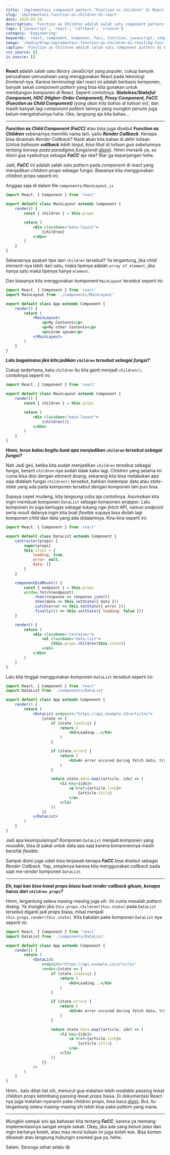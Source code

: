 ```yaml
---
title: 'Implementasi component pattern "Function as children" di React'
slug: 'implementasi-function-as-children-di-react'
date: 2020-03-28
description: 'Function as Children adalah salah satu component pattern di React yang bisa kita gunakan, buat apa?'
tags: ['javascript', 'react', 'callback', 'closure']
category: 'Engineering'
keywords: 'react, component, komponen, facc, function, javascript, component composition'
image: '/media/blog/implementasi-function-as-children-di-react/bg-facc.png'
caption: 'Function as Children adalah salah satu component pattern di React yang bisa kita gunakan, buat apa?'
css_source: []
js_source: []
---
```


**React** adalah salah satu *library* JavaScript yang populer, cukup banyak perusahaan-perusahaan yang menggunakan React pada teknologi *frontend*-nya. Karena terminologi dari react ini adalah berbasis komponen, banyak sekali *component pattern* yang bisa kita gunakan untuk membangun komponen di React. Seperti contohnya: ***Stateless/Stateful Component, HOC (Higher-Order Component), Proxy Component, FaCC (Function as Child Component)*** *(yang akan kita bahas di tulisan ini)*, dan masih banyak lagi *component pattern* lainnya yang mungkin penulis juga belum mengetahuinya haha. Oke, langsung aja kita bahas...

---

***Function as Child Component (FaCC)*** atau bisa juga disebut ***Function as Children*** sebenarnya memiliki nama lain, yaitu ***Render Callback***. Kenapa bisa dinamain *Render Callback*? Nanti akan kita bahas di akhir tulisan (*Untuk bahasan ***callback*** lebih lanjut, bisa lihat di tulisan gua sebelumnya tentang konsep pada paradigma fungsional [disini](https://sutanlab.id/blog/konsep-pada-paradigma-pemrograman-fungsional)*).  Hmm menarik ya, so disini gua nyebutnya sebagai ***FaCC*** aja oke? Biar ga kepanjangan hehe.

Jadi, ***FaCC*** ini adalah salah satu *pattern* pada *component* di react yang menjadikan *children props* sebagai fungsi. Biasanya kita menggunakan *children props* seperti ini:

Anggap saja di dalam file `components/MainLayout.js`

```jsx
import React, { Component } from 'react'

export default class MainLayout extends Component {
    render() {
        const { children } = this.props

        return (
            <div className="main-layout">
                {children}        
            </div>
        )
    }
}
```

Sebenarnya apakah tipe dari `children` tersebut? Ya tergantung, jika *child element*-nya lebih dari satu, maka tipenya adalah `array of element`, jika hanya satu maka tipenya hanya `element`.

Dan biasanya kita menggunakan komponent `MainLayout` tersebut seperti ini:

```jsx
import React, { Component } from 'react'
import MainLayout from './components/MainLayout'

export default class App extends Component {
    render() {
        return (
            <MainLayout>
                <p>My Contents</p>
                <p>My other Contents</p>
                <p>Lorem ipsum</p>
            </MainLayout>
        )
    }
}
```

***Lalu bagaimana jika kita jadikan `children` tersebut sebagai fungsi?***

Cukup sederhana, kata `children` itu kita ganti menjadi `children()`, contohnya seperti ini:

```jsx
import React, { Component } from 'react'

export default class MainLayout extends Component {
    render() {
        const { children } = this.props

        return (
            <div className="main-layout">
                {children()}
            </div>
        )
    }
}
```

***Hmm, terus kalau begitu buat apa menjadikan `children` tersebut sebagai fungsi?***

Nah Jadi gini, ketika kita sudah menjadikan `children` tersebut sebagai fungsi, berarti `children` nya sudah tidak kaku lagi. *Children* yang selama ini cuma bisa diisi dengan *element* doang, sekarang kita bisa melakukan apa saja didalam fungsi `children()` tersebut, bahkan melempar data atau *state-state* yang ada pada komponen tersebut dengan komponen lain pun bisa.

Supaya cepet mudeng, kita langsung coba aja contohnya. Asumsikan kita ingin membuat komponen `DataList` sebagai komponen *wrapper*. Lalu komponen ini juga bertugas sebagai tukang nge-*fetch* API, namun *endpoint* serta *result* datanya ingin kita buat *flexible* supaya bisa diolah lagi komponen *child* dan data yang ada didalamnya. Kira-kira seperti ini:

```jsx
import React, { Component } from 'react'

export default class DataList extends Component {
    contructor(props) {
        super(props)
        this.state = {
            loading: true,
            error: null,
            data: []
        }
    }

    componentDidMount() {
        const { endpoint } = this.props
        window.fetch(endpoint)
            .then(response => response.json())
            .then(data => this.setState({ data }))
            .catch(error => this.setState({ error }))
            .finally(() => this.setState({ loading: false }))
    }

    render() {
        return (
            <div className="container">
                <ul className="data-list">
                    {this.props.children(this.state)}
                </ul>
            </div>
        )
    }
}
```

Lalu kita tinggal menggunakan komponen `DataList` tersebut seperti ini:

```jsx
import React, { Component } from 'react'
import DataList from './components/DataList'

export default class App extends Component {
    render() {
        return (
            <DataList endpoint="https://api.example.id/articles">
                {state => {
                    if (state.loading) {
                        return (
                            <h3>Loading...</h3>
                        )
                    }

                    if (state.error) {
                        return (
                            <h3>An error occured during fetch data, try again.</h3>
                        )
                    }

                    return state.data.map((article, idx) => (
                        <li key={idx}>
                            <a href={article.link}>
                                {article.title}
                            </a>
                        </li>
                    ))
                }}
            </DataList>
        )
    }
}
```

Jadi apa kesimpulannya? Komponen `DataList` menjadi komponen yang *reusable*, bisa di pakai untuk data apa saja karena komponennya masih bersifat *flexible*.

Sampai disini juga udah bisa terjawab kenapa ***FaCC*** bisa disebut sebagai *Render Callback*. Yap, simplenya karena kita menggunakan *callback* pada saat me-*render* komponen `DataList`.

---

***Eh, tapi kan bisa lewat props biasa buat render callback gituan, kenapa harus dari `children props`?***

Hmm, tergantung selera masing-masing juga sih. Ini cuma masalah *pattern* doang. Ya mungkin jika `this.props.children(this.state)` pada `DataList` tersebut diganti jadi *props* biasa, misal menjadi `this.props.render(this.state)`. Kita bakalan pake komponen `DataList` nya seperti ini:

```jsx
import React, { Component } from 'react'
import DataList from './components/DataList'

export default class App extends Component {
    render() {
        return (
            <DataList
                endpoint="https://api.example.id/articles"
                render={state => {
                    if (state.loading) {
                        return (
                            <h3>Loading...</h3>
                        )
                    }

                    if (state.error) {
                        return (
                            <h3>An error occured during fetch data, try again.</h3>
                        )
                    }

                    return state.data.map((article, idx) => (
                        <li key={idx}>
                            <a href={article.link}>
                                {article.title}
                            </a>
                        </li>
                    ))
                }}
            />
        )
    }
}
```

Hmm.. kalo diliat-liat sih, menurut gua malahan lebih *readable* passing lewat *children props* ketimbang passing lewat *props* biasa. Di dokumentasi React nya juga malahan nyaranin pake *children props*, bisa baca [disini](https://reactjs.org/docs/composition-vs-inheritance.html). But, itu tergantung selera masing-masing sih lebih klop pake *pattern* yang mana.

---

Mungkin sampai sini aja bahasan kita tentang ***FaCC***, karena ya memang implementasinya sangat simple sekali. Okey, jika ada yang belum jelas dan ingin bertanya boleh, atau mau revisi tulisan ini juga boleh kok. Bisa komen dibawah atau langsung hubungin sosmed gua ya, hehe.

Salam. Semoga sehat selalu 😃